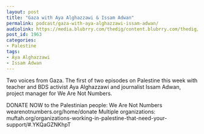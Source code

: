 ```yaml
---
layout: post
title: "Gaza with Aya Alghazzawi & Issam Adwan"
permalink: podcast/gaza-with-aya-alghazzawi-issam-adwan/
audiolink: https://media.blubrry.com/thedig/content.blubrry.com/thedig/The_Dig-EP_307-Gaza.mp3
post_id: 1963
categories: 
- Palestine
tags: 
- Aya Alghazzawi
- Issam Adwan
---
```


Two voices from Gaza. The first of two episodes on Palestine this week with teacher and BDS activist Aya Alghazzawi and journalist Issam Adwan, project manager for We Are Not Numbers.

DONATE NOW to the Palestinian people:
We Are Not Numbers wearenotnumbers.org/home/donate
Multiple organizations: muftah.org/organizations-working-in-palestine-that-need-your-support/#.YKQaGZNKhpT